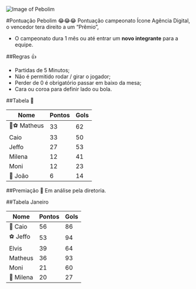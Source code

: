 ![Image of Pebolim](http://www.iconeinternet.com.br/copa.jpg?Ass)

#Pontuação Pebolim 😂😂😂
Pontuação campeonato Ícone Agência Digital, o vencedor tera direito a um “Prêmio”, 
* O campeonato dura 1 mês ou até entrar um **novo integrante** para a equipe.

##Regras 👍
* Partidas de 5 Minutos;
* Não é permitido rodar / girar o jogador;
* Perder de 0 é obrigatório passar em baixo da mesa;
* Cara ou coroa para definir lado ou bola.

##Tabela 👀

| Nome  | Pontos  | Gols  |  
|---|---|---|
| 👑⚽️ Matheus  |  33 |  62 |
| Caio | 33  | 50 |
| Jeffo | 27  |  53 |
| Milena | 12  |  41 |
| Moni |  12 | 23  |
| 🔦 João |  6 | 14  |


##Premiação 🎁
Em análise pela diretoria.



##Tabela Janeiro

| Nome  | Pontos  | Gols  |  
|---|---|---|
| 👑 Caio   | 56  | 86 |
| ⚽️ Jeffo  | 53  |  94 |
| Elvis  |  39 | 64  |
| Matheus  |  36 |  93 |
| Moni  |  21 | 60  |
| 🔦 Milena  | 20  |  27 |